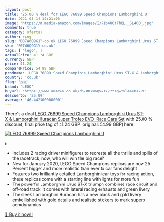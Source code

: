 ```yaml
---
layout: post
title: '25.00 % deal for LEGO 76899 Speed Champions Lamborghini U'
date: 2021-03-14 18:21:03
image: 'https://m.media-amazon.com/images/I/51b4UGtFbBL._SL400_.jpg'
comments: true
category: ofertas
author: ring
slug: 'B07W6Q9G1Y-co.uk LEGO 76899 Speed Champions Lamborghini Urus ST-X &...'
sku: 'B07W6Q9G1Y-co.uk'
tags: [ 'lego', ]
actualPrice: 41.24 GBP
currency: GBP
price: 41.24
comparePrice: 54.99 GBP
prodname: 'LEGO 76899 Speed Champions Lamborghini Urus ST-X & Lamborghini Huracán Super Trofeo EVO  Race Cars Set'
country: 'co.uk'
flag: '🇬🇧'
brand: 'LEGO'
buyurl: 'https://www.amazon.co.uk/dp/B07W6Q9G1Y/?tag=tolees0a-21'
descuento: '25.00'
average: '46.4425000000001'
---
```


There's a deal [LEGO 76899 Speed Champions Lamborghini Urus ST-X & Lamborghini Huracán Super Trofeo EVO  Race Cars Set](https://www.amazon.co.uk/dp/B07W6Q9G1Y/?tag=tolees0a-21)  with  25.00 % discount, final price tag of  41.24 GBP (original: 54.99 GBP) here:

[![LEGO 76899 Speed Champions Lamborghini U](https://m.media-amazon.com/images/I/51b4UGtFbBL._SL400_.jpg)](https://www.amazon.co.uk/dp/B07W6Q9G1Y/?tag=tolees0a-21)

ℹ️:

- Includes 2 racing driver minifigures to recreate all the thrills and spills of the racetrack; now, who will win the big race?
- New for January 2020, LEGO Speed Champions replicas are now 25 Percent bigger and more realistic than ever to car fans delight
- Features two brilliantly detailed Lamborghini car toys for racing action, these replicas come with a starting line with lights for more fun
- The powerful Lamborghini Urus ST-X triumph combines race circuit and off-road track, it comes with lateral racing exhausts and green livery
- The sleek Lamborghini Huracan has a new black and gold livery embellished with gold details and realistic stickers to mark superb aerodynamics

[🛒 Buy it now!!](https://www.amazon.co.uk/dp/B07W6Q9G1Y/?tag=tolees0a-21)
